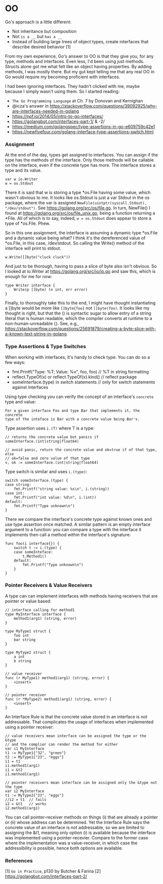 # OO

Go's approach is a little different:

- Not inheritance but composition
- Not `is a __` but `has a __`
- Instead of building large trees of object types, create interfaces that describe desired behavior [1]

From my own experience, Go's answer to OO is that they give you, for any type, methods and interfaces.  Even less, I'd been using just methods.  Structs alone got me what felt like an object having properties. By adding methods, I was mostly there.  But my gut kept telling me that any real OO in Go would require my becoming proficient with interfaces.

I had been ignoring interfaces.  They hadn't clicked with me, maybe because I simply wasn't using them.  So I started reading:

- `The Go Programming Language` at Ch. 7 by Donovan and Kernighan
- @icza's answer in https://stackoverflow.com/questions/39092925/why-are-interfaces-needed-in-golang
- https://npf.io/2014/05/intro-to-go-interfaces/
- https://golangbot.com/interfaces-part-1/ & -2/
- https://medium.com/golangspec/type-assertions-in-go-e609759c42e1
- https://newfivefour.com/golang-interface-type-assertions-switch.html

### Assignment

At the end of the day, types get assigned to interfaces.  You can assign if the type has the methods of the interface.  Only those methods will be callable on the interface, even if the concrete type has more.  The interface stores a type and its value.

    var w io.Writer
    w = os.Stdout

There it is said that w is storing a type *os.File having some value, which wasn't obvious to me.  It looks like os.Stdout is just a var Stdout in the os package, where the var is assigned `NewFile(uintptr(syscall.Stdout), "/dev/stdout")`.  See https://golang.org/src/os/file.go.  In turn, NewFile() I found at https://golang.org/src/os/file_unix.go, being a function returning a *File.  All of which is to say, indeed, `w = os.Stdout` does appear to store a type of *os.File.  Phew.

So in this one assignment, the interface is assuming a dynamic type *os.File and a dynamic value being what? I think it's the dereferenced value of *os.File, in this case, /dev/stdout.  So calling the Write() method of the interface will print to stdout.

    w.Write([]byte("cluck cluck"))

And just to be thorough, having to pass a slice of byte also isn't obvious.  So I looked at io.Writer at https://golang.org/src/io/io.go and saw this, which is enough for me for now:

    type Writer interface {
        Write(p []byte) (n int, err error)
    }

Finally, to thoroughly take this to the end, I might have thought instantiating a []byte would be more like `[]byte{foo}` not `[]byte(foo)`.  It looks like my thought is right, but that the () is syntactic sugar to allow entry of a string literal that is human readable, which the compiler converts at runtime to a non-human-unreadable {}.  See, e.g., https://stackoverflow.com/questions/25691879/creating-a-byte-slice-with-a-known-text-string-in-golang.  

### Type Assertions & Type Switches

When working with interfaces, it's handy to check type. You can do so a few ways:

- fmt.Printf("Type: %T; Value: %v", foo, foo)       // %T in string formatting
- reflect.TypeOf(x) or reflect.TypeOf(x).kind()     // reflect package
- someInterface.(type) in switch statements         // only for switch statements against interfaces

Using type checking you can verify the concept of an interface's `concrete` type and value:

    For a given interface Foo and type Bar that implements it, the concrete
    type of the inteface is Bar with a concrete value being Bar's.

Type assertion uses `i.(T)` where T is a type:

    // returns the concrete value but panics if 
    someInterface.(int|string|float64)
    
    // avoid panic, return the concrete value and ok=true if of that type, else
    // ok=false and zero value of that type 
    v, ok := someInterface.(int|string|float64)

Type switch is similar and uses `i.(type)`:

    switch someInterface.(type) {
    case string:
        fmt.Printf("string value: %s\n", i.(string))
    case int:
        fmt.Printf("int value: %d\n", i.(int))
    default:
        fmt.Printf("Type unknown\n")
    }

There we compare the interface's concrete type against known ones and use type assertion once matched.  A similar pattern is an empty interface argument to a function: you can compare a type with the interface it implements then call a method within the interface's signature:

    
    func foo(i interface{}) {
        switch t := i.(type) {
        case someInteface:
            t.Method1()
        default:
            fmt.Printf("Type unknown\n")
        }
    }

### Pointer Receivers & Value Receivers

A type can can implement interfaces with methods having receivers that are pointer or value based:

    // interface calling for method1
    type MyInterface interface {
        method1(arg1) (string, error)
    }
    
    type MyType1 struct {
        foo int
        bar string
    }
        
    type MyType2 struct {
        a int
        b string
    }
    
    // value receiver
    func (r MyType1) method1(arg1) (string, error) {
        <insert>
    }
    
    // pointer receiver 
    func (r *MyType2) method1(arg1) (string, error) {
        <insert>
    }

An Interface Rule is that the concrete value stored in an interface is not addressable.  That complicates the usage of interfaces when implemented using a pointer receiver:

    // value receivers mean interface can be assigned the type or the &type
    // and the complier can render the method for either
    var i1 MyInterface
    t1 := MyType1{"32", "green"}
    t2 := MyType1{"23", "eggs"}
    i1 = t1
    i1.method1(arg1)
    i1 = &t2
    i1.method1(arg1)
        
    // pointer receivers mean interface can be assigned only the &type not the type
    var i2 MyInterface
    t1 := MyType2{"23", "eggs"}
    //i2 = t1  // fails
    i2 = &t1   // works
    i2.method1(arg1)
    
You can call pointer-receiver methods on things (i) that are already a pointer or (ii) whose address can be determined. Yet the Interface Rule says the concrete value of an interface is not addressable, so we are limited to assigning the &t1, meaning only option (i) is available because the interface was implemented using a pointer-recevier.  Compare to the former case where the implementation was a value-receiver, in which case the addressibility is possible, hence both options are available.

### References

[1] `Go in Practice`, p130 by Butcher & Farina
[2] https://golangbot.com/interfaces-part-2/
